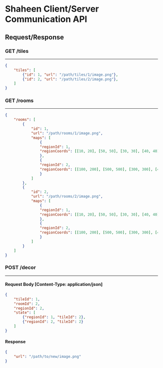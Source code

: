 # Shaheen Client/Server Communication API

## Request/Response
### GET /tiles
-----------------------------------------------------
```json
{
    "tiles": [
        {"id": 1, "url": "/path/tiles/1/image.png"},
        {"id": 2, "url": "/path/tiles/2/image.png"},
    ]
}
```

### GET /rooms
----------------------------------------------------
```json
{
    "rooms": [
        {
            "id": 1,
            "url": "/path/rooms/1/image.png", 
            "maps": [
                {
                "regionId": 1,
                "regionCoords": [[10, 20], [50, 50], [30, 30], [40, 40]]
                },
                {
                "regionId": 2,
                "regionCoords": [[100, 200], [500, 500], [300, 300], [400, 400]]
                }
            ]
        },
        {
            "id": 2,
            "url": "/path/rooms/2/image.png", 
            "maps": [
                {
                "regionId": 1,
                "regionCoords": [[10, 20], [50, 50], [30, 30], [40, 40]]
                },
                {
                "regionId": 2,
                "regionCoords": [[100, 200], [500, 500], [300, 300], [400, 400]]
                }
            ]
        }
    ]
}
```

### POST /decor
-----------------------------------------------------
#### Request Body  [Content-Type: application/json]
```json
{
    "tileId": 1,
    "roomId": 2,
    "regionId": 2,
    "state": [
        {"regionId": 1, "tileId": 2},
        {"regionId": 2, "tileId": 2}
    ]
}
```

#### Response 
```json
{
    "url": "/path/to/new/image.png"
}

```
